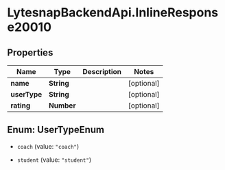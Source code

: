 # LytesnapBackendApi.InlineResponse20010

## Properties

Name | Type | Description | Notes
------------ | ------------- | ------------- | -------------
**name** | **String** |  | [optional] 
**userType** | **String** |  | [optional] 
**rating** | **Number** |  | [optional] 



## Enum: UserTypeEnum


* `coach` (value: `"coach"`)

* `student` (value: `"student"`)




